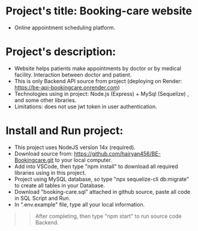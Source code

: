 # Project's title: Booking-care website
- Online appointment scheduling platform.

# Project's description:
- Website helps patients make appointments by doctor or by medical facility. Interaction between doctor and patient.
- This is only Backend API source from project (deploying on Render: https://be-api-bookingcare.onrender.com)
- Technologies using in project: Node.js (Express) + MySql (Sequelize) , and some other libraries.
- Limitations: does not use jwt token in user authentication.

# Install and Run project:
- This project uses NodeJS version 14x (required).
- Download source from: https://github.com/hairyan456/BE-Bookingcare.git to your local computer.
- Add into VSCode, then type "npm install" to download all required libraries using in this project.
- Project using MySQL database, so type "npx sequelize-cli db:migrate" to create all tables in your Database.
- Download "booking-care.sql" attached in github source, paste all code in SQL Script and Run.
- In ".env.example" file, type all your local information.
>> After completing, then type "npm start" to run source code Backend.
